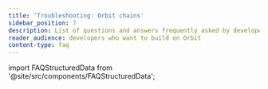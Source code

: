 ```yaml
---
title: 'Troubleshooting: Orbit chains'
sidebar_position: 7
description: List of questions and answers frequently asked by developers launching and working on Orbit chains
reader_audience: developers who want to build on Orbit
content-type: faq
---
```


import FAQStructuredData from '@site/src/components/FAQStructuredData';

<FAQStructuredData faqsId="building-orbit" />
